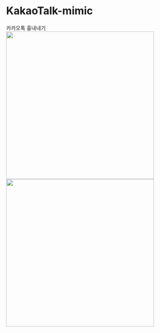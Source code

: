 # KakaoTalk-mimic
카카오톡 흉내내기<br/>
<img width=400 src="https://user-images.githubusercontent.com/81798207/215364910-4eddde71-020f-47d9-bbbe-b6dede953a68.png"/>
<img width=400 src="https://user-images.githubusercontent.com/81798207/215364942-2a610ac8-42c7-48b8-ba4a-552c9a714ca3.png"/>

